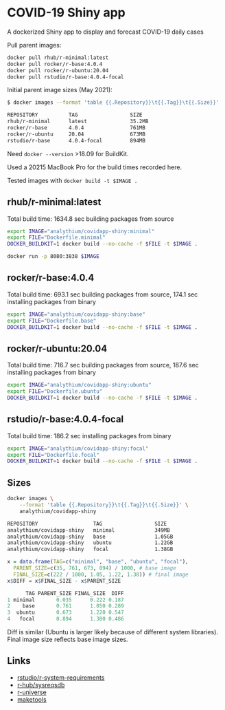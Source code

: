 # COVID-19 Shiny app

A dockerized Shiny app to display and forecast COVID-19 daily cases

Pull parent images:

```bash
docker pull rhub/r-minimal:latest
docker pull rocker/r-base:4.0.4
docker pull rocker/r-ubuntu:20.04
docker pull rstudio/r-base:4.0.4-focal
```

Initial parent image sizes (May 2021):

```bash
$ docker images --format 'table {{.Repository}}\t{{.Tag}}\t{{.Size}}'

REPOSITORY          TAG                 SIZE
rhub/r-minimal      latest              35.2MB
rocker/r-base       4.0.4               761MB
rocker/r-ubuntu     20.04               673MB
rstudio/r-base      4.0.4-focal         894MB
```

Need `docker --version` >18.09 for BuildKit.

Used a 20215 MacBook Pro for the build times recorded here.

Tested images with `docker build -t $IMAGE .`

## rhub/r-minimal:latest

Total build time: 1634.8 sec building packages from source

```bash
export IMAGE="analythium/covidapp-shiny:minimal"
export FILE="Dockerfile.minimal"
DOCKER_BUILDKIT=1 docker build --no-cache -f $FILE -t $IMAGE .

docker run -p 8080:3838 $IMAGE
```

## rocker/r-base:4.0.4

Total build time: 693.1 sec building packages from source, 174.1 sec installing packages from binary

```bash
export IMAGE="analythium/covidapp-shiny:base"
export FILE="Dockerfile.base"
DOCKER_BUILDKIT=1 docker build --no-cache -f $FILE -t $IMAGE .
```

## rocker/r-ubuntu:20.04

Total build time: 716.7 sec building packages from source, 187.6 sec installing packages from binary

```bash
export IMAGE="analythium/covidapp-shiny:ubuntu"
export FILE="Dockerfile.ubuntu"
DOCKER_BUILDKIT=1 docker build --no-cache -f $FILE -t $IMAGE .
```

## rstudio/r-base:4.0.4-focal

Total build time: 186.2 sec installing packages from binary

```bash
export IMAGE="analythium/covidapp-shiny:focal"
export FILE="Dockerfile.focal"
DOCKER_BUILDKIT=1 docker build --no-cache -f $FILE -t $IMAGE .
```

## Sizes

```bash
docker images \
    --format 'table {{.Repository}}\t{{.Tag}}\t{{.Size}}' \
    analythium/covidapp-shiny

REPOSITORY                  TAG                 SIZE
analythium/covidapp-shiny   minimal             349MB
analythium/covidapp-shiny   base                1.05GB
analythium/covidapp-shiny   ubuntu              1.22GB
analythium/covidapp-shiny   focal               1.38GB
```

```r
x = data.frame(TAG=c("minimal", "base", "ubuntu", "focal"),
  PARENT_SIZE=c(35, 761, 673, 894) / 1000, # base image
  FINAL_SIZE=c(222 / 1000, 1.05, 1.22, 1.38)) # final image
x$DIFF = x$FINAL_SIZE - x$PARENT_SIZE

      TAG PARENT_SIZE FINAL_SIZE  DIFF
1 minimal       0.035      0.222 0.187
2    base       0.761      1.050 0.289
3  ubuntu       0.673      1.220 0.547
4   focal       0.894      1.380 0.486
```

Diff is similar (Ubuntu is larger likely because of different system libraries).
Final image size reflects base image sizes.

## Links

- [rstudio/r-system-requirements](https://github.com/rstudio/r-system-requirements)
- [r-hub/sysreqsdb](https://github.com/r-hub/sysreqsdb)
- [r-universe](https://r-universe.dev/)
- [maketools](https://cran.r-project.org/web/packages/maketools/vignettes/sysdeps.html)
